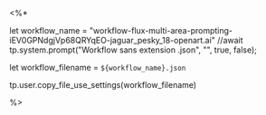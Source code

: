 <%*

let workflow_name = "workflow-flux-multi-area-prompting-iEV0GPNdgjVp68QRYqEO-jaguar_pesky_18-openart.ai"
//await tp.system.prompt("Workflow sans extension .json", "", true, false);

let workflow_filename = `${workflow_name}.json`

tp.user.copy_file_use_settings(workflow_filename)

%>